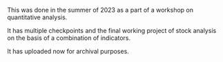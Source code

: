 This was done in the summer of 2023 as a part of a workshop on quantitative analysis.

It has multiple checkpoints and the final working project of stock analysis on the basis of a combination of indicators.

It has uploaded now for archival purposes.
